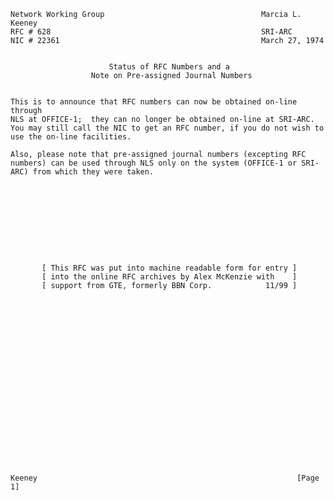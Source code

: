     Network Working Group                                   Marcia L. Keeney
    RFC # 628                                               SRI-ARC
    NIC # 22361                                             March 27, 1974


                          Status of RFC Numbers and a
                      Note on Pre-assigned Journal Numbers


    This is to announce that RFC numbers can now be obtained on-line through
    NLS at OFFICE-1;  they can no longer be obtained on-line at SRI-ARC.
    You may still call the NIC to get an RFC number, if you do not wish to
    use the on-line facilities.

    Also, please note that pre-assigned journal numbers (excepting RFC
    numbers) can be used through NLS only on the system (OFFICE-1 or SRI-
    ARC) from which they were taken.










           [ This RFC was put into machine readable form for entry ]
           [ into the online RFC archives by Alex McKenzie with    ]
           [ support from GTE, formerly BBN Corp.            11/99 ]





















    Keeney                                                          [Page 1]
